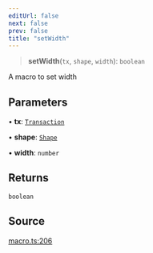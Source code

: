```yaml
---
editUrl: false
next: false
prev: false
title: "setWidth"
---
```


> **setWidth**(`tx`, `shape`, `width`): `boolean`

A macro to set width

## Parameters

• **tx**: [`Transaction`](/api-core/classes/transaction/)

• **shape**: [`Shape`](/api-core/classes/shape/)

• **width**: `number`

## Returns

`boolean`

## Source

[macro.ts:206](https://github.com/dgmjs/dgmjs/blob/main/packages/core/src/macro.ts#L206)

